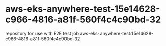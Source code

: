 # aws-eks-anywhere-test-15e14628-c966-4816-a81f-560f4c4c90bd-32
repository for use with E2E test job aws-eks-anywhere-test:15e14628-c966-4816-a81f-560f4c4c90bd-32
